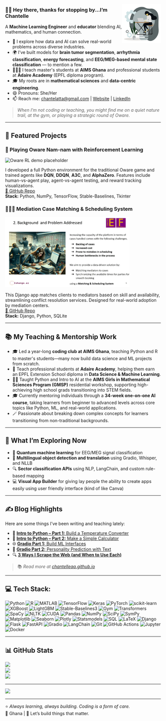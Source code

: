<img width="25%" align="right" alt="Chantelle working"
src="https://github.com/ChantelleAA/ChantelleAA/blob/main/94528-programmer.gif" />

### 👋🏾 Hey there, thanks for stopping by...I’m Chantelle

A **Machine Learning Engineer** and **educator** blending AI, mathematics, and human connection.

- 🧠 I explore how data and AI can solve real-world problems across diverse industries.
- 🌍 I’ve built models for **brain tumor segmentation**, **arrhythmia classification**, **energy forecasting**, and **EEG/MEG-based mental state classification** — to mention a few.
- 👩🏾‍🏫 I teach master's students at **AIMS Ghana** and professional students at **Adaire Academy** (EPFL diploma program).
- 🎓 My roots are in **mathematical sciences** and **data-centric engineering**.
- 😄 Pronouns: She/Her  
- 📫 Reach me: [chantelatta@gmail.com](mailto:chantelatta@gmail.com) | [Website](https://chantelleaa.github.io) | [LinkedIn](https://linkedin.com/in/chantelleaa)

> *When I’m not coding or teaching, you might find me on a quiet nature trail, at the gym, or playing a strategic round of Oware.*

---

## 🌟 Featured Projects

### 🧮 Playing Oware Nam-nam with Reinforcement Learning  
<img src="https://github.com/ChantelleAA/ChantelleAA/blob/main/oware_demo1.gif" width="80%" alt="Oware RL demo placeholder" />

I developed a full Python environment for the traditional Oware game and trained agents like **DQN**, **DDQN**, **A3C**, and **AlphaZero**. Features include human-vs-agent play, agent-vs-agent testing, and reward tracking visualizations.  
[🔗 GitHub Repo](https://github.com/ChantelleAA/Reinforcement_Learning_Oware)  
**Stack:** Python, NumPy, TensorFlow, Stable-Baselines, Tkinter


### 🧑🏾‍⚖️ Mediation Case Matching & Scheduling System  
<img src="https://github.com/ChantelleAA/ChantelleAA/blob/main/def.gif" width="80%" alt="Mediation system solution slides" />

This Django app matches clients to mediators based on skill and availability, streamlining conflict resolution services. Designed for real-world adoption by mediation centers.  
[🔗 GitHub Repo](https://github.com/ChantelleAA/Matching_and_Scheduling_System)  
**Stack:** Django, Python, SQLite

---

## 📚 My Teaching & Mentorship Work

- 🎓 Led a year-long **coding club at AIMS Ghana**, teaching Python and R to master's students—many now build data science and ML projects from scratch.
- 📘 Teach professional students at **Adaire Academy**, helping them earn an EPFL Extension School diploma in **Data Science & Machine Learning**.
- 🧕🏾 Taught Python and Intro to AI at the **AIMS Girls in Mathematical Sciences Program (GMSP)** residential workshop, supporting high-achieving high school grads transitioning into STEM fields.
- 🎓 Currently mentoring individuals through a **34-week one-on-one AI course**, taking learners from beginner to advanced levels across core topics like Python, ML, and real-world applications.
- 🪄 Passionate about breaking down complex concepts for learners transitioning from non-traditional backgrounds.

---

## 🧠 What I’m Exploring Now

- 🧬 **Quantum machine learning** for EEG/MEG signal classification  
- 💬 **Multilingual object detection and translation** using Gradio, Whisper, and NLLB  
- 🔍 **Sector classification APIs** using NLP, LangChain, and custom rule-based mapping  
- 💻 **Visual App Builder** for giving lay people the ability to create apps easily using user friendly interface (kind of like Canva)

---

## ✍️ Blog Highlights

Here are some things I’ve been writing and teaching lately:

- 📘 [**Intro to Python – Part 1:** Build a Temperature Converter](https://chantelleaa.github.io/posts/python-intro-1)  
- 🧮 [**Intro to Python – Part 2:** Make a Simple Calculator](https://chantelleaa.github.io/posts/python-intro-2)  
- 🌐 [**Gradio Part 1:** Build ML Interfaces](https://chantelleaa.github.io/posts/gradio-part-1)  
- 🧠 [**Gradio Part 2:** Personality Prediction with Text](https://chantelleaa.github.io/posts/gradio-part-2)  
- 🔍 [**3 Ways I Scrape the Web (and When to Use Each)**](https://chantelleaa.github.io/posts/web-scraping-tools)

> 📚 *Read more at [chantelleaa.github.io](https://chantelleaa.github.io)*

---

## 💻 Tech Stack:

![Python](https://img.shields.io/badge/python-3670A0?style=for-the-badge&logo=python&logoColor=ffdd54)
![R](https://img.shields.io/badge/R-276DC3?style=for-the-badge&logo=r&logoColor=white)
![MATLAB](https://img.shields.io/badge/MATLAB-%23e37922.svg?style=for-the-badge&logo=Mathworks&logoColor=white)
![TensorFlow](https://img.shields.io/badge/TensorFlow-%23FF6F00.svg?style=for-the-badge&logo=TensorFlow&logoColor=white)
![Keras](https://img.shields.io/badge/Keras-D00000?style=for-the-badge&logo=keras&logoColor=white)
![PyTorch](https://img.shields.io/badge/PyTorch-%23EE4C2C.svg?style=for-the-badge&logo=PyTorch&logoColor=white)
![scikit-learn](https://img.shields.io/badge/scikit--learn-%23F7931E.svg?style=for-the-badge&logo=scikit-learn&logoColor=white)
![XGBoost](https://img.shields.io/badge/XGBoost-%230079C1.svg?style=for-the-badge&logo=xgboost&logoColor=white)
![LightGBM](https://img.shields.io/badge/LightGBM-FF7043?style=for-the-badge&logo=lightgbm&logoColor=white)
![Stable-Baselines3](https://img.shields.io/badge/Stable--Baselines3-000000?style=for-the-badge&logo=python&logoColor=white)
![Gym](https://img.shields.io/badge/OpenAI%20Gym-0081A7?style=for-the-badge&logo=openai&logoColor=white)
![Transformers](https://img.shields.io/badge/HuggingFace%20Transformers-FFD21F?style=for-the-badge&logo=huggingface&logoColor=black)
![SpaCy](https://img.shields.io/badge/SpaCy-09A3D5?style=for-the-badge&logo=spacy&logoColor=white)
![NLTK](https://img.shields.io/badge/NLTK-1A237E?style=for-the-badge&logo=nltk&logoColor=white)
![CUDA](https://img.shields.io/badge/CUDA-76B900?style=for-the-badge&logo=nvidia&logoColor=white)
![Pandas](https://img.shields.io/badge/pandas-%23150458.svg?style=for-the-badge&logo=pandas&logoColor=white)
![NumPy](https://img.shields.io/badge/NumPy-013243?style=for-the-badge&logo=numpy&logoColor=white)
![SciPy](https://img.shields.io/badge/SciPy-8CAAE6?style=for-the-badge&logo=scipy&logoColor=white)
![SymPy](https://img.shields.io/badge/SymPy-3776AB?style=for-the-badge&logo=sympy&logoColor=white)
![Matplotlib](https://img.shields.io/badge/Matplotlib-%23ffffff.svg?style=for-the-badge&logo=Matplotlib&logoColor=black)
![Seaborn](https://img.shields.io/badge/Seaborn-2E3B4E?style=for-the-badge&logo=python&logoColor=white)
![Plotly](https://img.shields.io/badge/Plotly-%233F4F75.svg?style=for-the-badge&logo=plotly&logoColor=white)
![Statsmodels](https://img.shields.io/badge/Statsmodels-4B8BBE?style=for-the-badge&logo=python&logoColor=white)
![SQL](https://img.shields.io/badge/sql-%23007ACC.svg?style=for-the-badge&logo=sqlite&logoColor=white)
![LaTeX](https://img.shields.io/badge/LaTeX-008080?style=for-the-badge&logo=latex&logoColor=white)
![Django](https://img.shields.io/badge/django-%23092E20.svg?style=for-the-badge&logo=django&logoColor=white)
![Flask](https://img.shields.io/badge/Flask-000000?style=for-the-badge&logo=flask&logoColor=white)
![FastAPI](https://img.shields.io/badge/FastAPI-009688?style=for-the-badge&logo=fastapi&logoColor=white)
![Gradio](https://img.shields.io/badge/Gradio-%23404eed.svg?style=for-the-badge&logo=gradio&logoColor=white)
![LangChain](https://img.shields.io/badge/LangChain-%23black?style=for-the-badge)
![Git](https://img.shields.io/badge/git-%23F05033.svg?style=for-the-badge&logo=git&logoColor=white)
![GitHub Actions](https://img.shields.io/badge/github%20actions-%232671E5.svg?style=for-the-badge&logo=githubactions&logoColor=white)
![Jupyter](https://img.shields.io/badge/Jupyter-F37626?style=for-the-badge&logo=jupyter&logoColor=white)
![Docker](https://img.shields.io/badge/Docker-2496ED?style=for-the-badge&logo=docker&logoColor=white)

---

## 📊 GitHub Stats

![](https://github-readme-stats.vercel.app/api?username=ChantelleAA&theme=dark&hide_border=true&include_all_commits=true&count_private=true)  
![](https://github-readme-streak-stats.herokuapp.com/?user=ChantelleAA&theme=dark&hide_border=true)  
![](https://github-readme-stats.vercel.app/api/top-langs/?username=ChantelleAA&theme=dark&hide_border=true&layout=compact)

---

[![](https://visitcount.itsvg.in/api?id=ChantelleAA&icon=0&color=4)](https://visitcount.itsvg.in)

---

⭐️ *Always learning, always building. Coding is a form of care.*  
📍 Ghana | 🤝 Let’s build things that matter.

